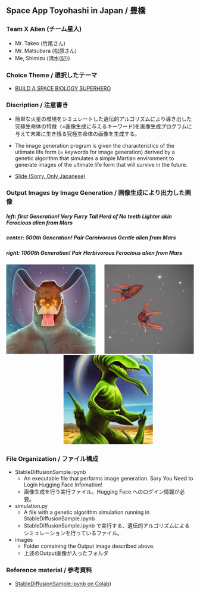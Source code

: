 ## Space App Toyohashi in Japan / 豊橋

### Team X Alien (チーム星人)

- Mr. Takeo (竹尾さん)
- Mr. Matsubara (松原さん)
- Me, Shimizu (清水(記))

### Choice Theme / 選択したテーマ

- [BUILD A SPACE BIOLOGY SUPERHERO](https://2022.spaceappschallenge.org/challenges/2022-challenges/space-biology-superhero/details)

### Discription / 注意書き

- 簡単な火星の環境をシミュレートした遺伝的アルゴリズムにより導き出した究極生命体の特徴（=画像生成に与えるキーワード)を画像生成プログラムに与えて未来に生き残る究極生命体の画像を生成する。
- The image generation program is given the characteristics of the ultimate life form (= keywords for image generation) derived by a genetic algorithm that simulates a simple Martian environment to generate images of the ultimate life form that will survive in the future.

- [Slide (Sorry, Only Japanese)](https://docs.google.com/presentation/d/1Umq53JqME-GUJN6TgCDA7Fu1CcQhMJTG/edit#slide=id.g15d379b926a_3_0)

### Output Images by Image Generation / 画像生成により出力した画像

##### left: first Generation! Very Furry Tall Herd of No teeth Lighter skin Ferocious alien from Mars  
##### center: 500th Generation! Pair Carnivorous  Gentle alien from Mars  
##### right: 1000th Generation! Pair Herbivorous  Ferocious alien from Mars   

<div align="center">
<img src="./images/first_generation.png" alt="エビフライトライアングル" title="サンプル"  style="width:240px;">&nbsp;&nbsp;&nbsp;&nbsp;&nbsp;
<img src="./images/500th_generation.png" alt="エビフライトライアングル" title="サンプル"  style="width:240px;"/>&nbsp;&nbsp;&nbsp;&nbsp;&nbsp;&nbsp;&nbsp;&nbsp;&nbsp;&nbsp;
<img src="./images/1000th_generation.png" alt="エビフライトライアングル" title="サンプル"  style="width:240px;"/>
</div>

### File Organization / ファイル構成

- StableDiffusionSample.ipynb
  - An executable file that performs image generation. Sory You Need to Login Hugging Face Infomation!
  - 画像生成を行う実行ファイル。Hugging Face へのログイン情報が必要。
- simulation.py 
  - A file with a genetic algorithm simulation running in StableDiffusionSample.ipynb
  - StableDiffusionSample.ipynb で実行する、遺伝的アルゴリズムによるシミュレーションを行っているファイル。
- images
  - Folder containing the Output image described above.
  - 上述のOutput画像が入ったフォルダ

### Reference material / 参考資料
- [StableDiffusionSample.ipynb on Colab](https://colab.research.google.com/drive/1Uaqmq3ibMmEwepnn4OWHf2TVboUVa14O?usp=sharing))